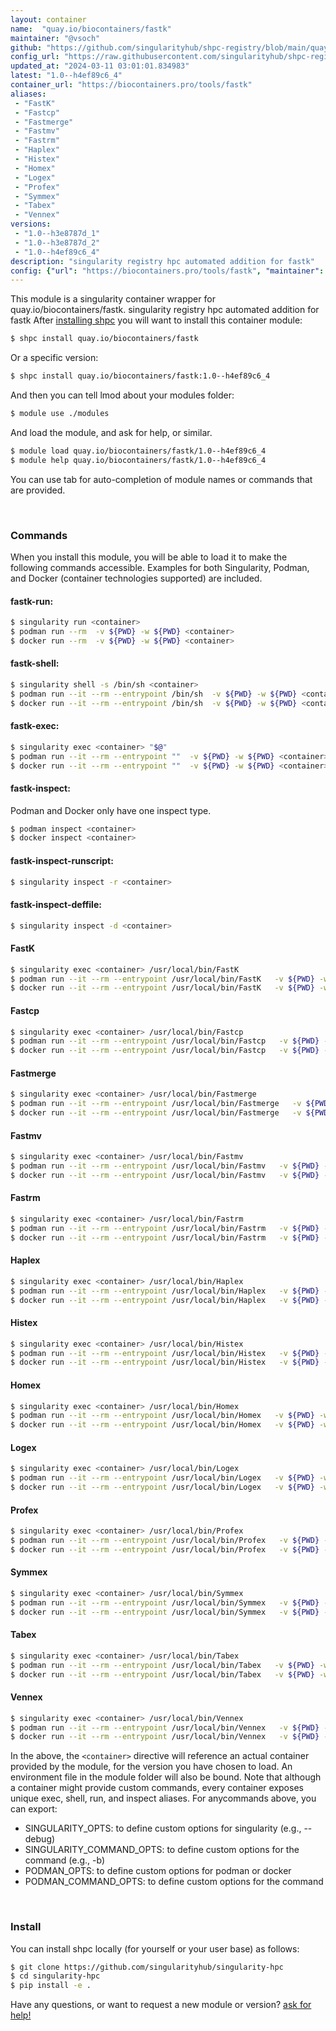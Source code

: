 ```yaml
---
layout: container
name:  "quay.io/biocontainers/fastk"
maintainer: "@vsoch"
github: "https://github.com/singularityhub/shpc-registry/blob/main/quay.io/biocontainers/fastk/container.yaml"
config_url: "https://raw.githubusercontent.com/singularityhub/shpc-registry/main/quay.io/biocontainers/fastk/container.yaml"
updated_at: "2024-03-11 03:01:01.834983"
latest: "1.0--h4ef89c6_4"
container_url: "https://biocontainers.pro/tools/fastk"
aliases:
 - "FastK"
 - "Fastcp"
 - "Fastmerge"
 - "Fastmv"
 - "Fastrm"
 - "Haplex"
 - "Histex"
 - "Homex"
 - "Logex"
 - "Profex"
 - "Symmex"
 - "Tabex"
 - "Vennex"
versions:
 - "1.0--h3e8787d_1"
 - "1.0--h3e8787d_2"
 - "1.0--h4ef89c6_4"
description: "singularity registry hpc automated addition for fastk"
config: {"url": "https://biocontainers.pro/tools/fastk", "maintainer": "@vsoch", "description": "singularity registry hpc automated addition for fastk", "latest": {"1.0--h4ef89c6_4": "sha256:0503e48703d45e062b2b6875476241d7e95829f6b097b010e0c3476fa058f38a"}, "tags": {"1.0--h3e8787d_1": "sha256:4b7bfa967244033afaf0a70097d2951df519979cff99a6c6d56fc5c50356705b", "1.0--h3e8787d_2": "sha256:83fe636b9865e427afee92d748fb37c1b18eb3f4a4a641b585b050f53a1274d1", "1.0--h4ef89c6_4": "sha256:0503e48703d45e062b2b6875476241d7e95829f6b097b010e0c3476fa058f38a"}, "docker": "quay.io/biocontainers/fastk", "aliases": {"FastK": "/usr/local/bin/FastK", "Fastcp": "/usr/local/bin/Fastcp", "Fastmerge": "/usr/local/bin/Fastmerge", "Fastmv": "/usr/local/bin/Fastmv", "Fastrm": "/usr/local/bin/Fastrm", "Haplex": "/usr/local/bin/Haplex", "Histex": "/usr/local/bin/Histex", "Homex": "/usr/local/bin/Homex", "Logex": "/usr/local/bin/Logex", "Profex": "/usr/local/bin/Profex", "Symmex": "/usr/local/bin/Symmex", "Tabex": "/usr/local/bin/Tabex", "Vennex": "/usr/local/bin/Vennex"}}
---
```


This module is a singularity container wrapper for quay.io/biocontainers/fastk.
singularity registry hpc automated addition for fastk
After [installing shpc](#install) you will want to install this container module:


```bash
$ shpc install quay.io/biocontainers/fastk
```

Or a specific version:

```bash
$ shpc install quay.io/biocontainers/fastk:1.0--h4ef89c6_4
```

And then you can tell lmod about your modules folder:

```bash
$ module use ./modules
```

And load the module, and ask for help, or similar.

```bash
$ module load quay.io/biocontainers/fastk/1.0--h4ef89c6_4
$ module help quay.io/biocontainers/fastk/1.0--h4ef89c6_4
```

You can use tab for auto-completion of module names or commands that are provided.

<br>

### Commands

When you install this module, you will be able to load it to make the following commands accessible.
Examples for both Singularity, Podman, and Docker (container technologies supported) are included.

#### fastk-run:

```bash
$ singularity run <container>
$ podman run --rm  -v ${PWD} -w ${PWD} <container>
$ docker run --rm  -v ${PWD} -w ${PWD} <container>
```

#### fastk-shell:

```bash
$ singularity shell -s /bin/sh <container>
$ podman run --it --rm --entrypoint /bin/sh  -v ${PWD} -w ${PWD} <container>
$ docker run --it --rm --entrypoint /bin/sh  -v ${PWD} -w ${PWD} <container>
```

#### fastk-exec:

```bash
$ singularity exec <container> "$@"
$ podman run --it --rm --entrypoint ""  -v ${PWD} -w ${PWD} <container> "$@"
$ docker run --it --rm --entrypoint ""  -v ${PWD} -w ${PWD} <container> "$@"
```

#### fastk-inspect:

Podman and Docker only have one inspect type.

```bash
$ podman inspect <container>
$ docker inspect <container>
```

#### fastk-inspect-runscript:

```bash
$ singularity inspect -r <container>
```

#### fastk-inspect-deffile:

```bash
$ singularity inspect -d <container>
```


#### FastK

```bash
$ singularity exec <container> /usr/local/bin/FastK
$ podman run --it --rm --entrypoint /usr/local/bin/FastK   -v ${PWD} -w ${PWD} <container> -c " $@"
$ docker run --it --rm --entrypoint /usr/local/bin/FastK   -v ${PWD} -w ${PWD} <container> -c " $@"
```


#### Fastcp

```bash
$ singularity exec <container> /usr/local/bin/Fastcp
$ podman run --it --rm --entrypoint /usr/local/bin/Fastcp   -v ${PWD} -w ${PWD} <container> -c " $@"
$ docker run --it --rm --entrypoint /usr/local/bin/Fastcp   -v ${PWD} -w ${PWD} <container> -c " $@"
```


#### Fastmerge

```bash
$ singularity exec <container> /usr/local/bin/Fastmerge
$ podman run --it --rm --entrypoint /usr/local/bin/Fastmerge   -v ${PWD} -w ${PWD} <container> -c " $@"
$ docker run --it --rm --entrypoint /usr/local/bin/Fastmerge   -v ${PWD} -w ${PWD} <container> -c " $@"
```


#### Fastmv

```bash
$ singularity exec <container> /usr/local/bin/Fastmv
$ podman run --it --rm --entrypoint /usr/local/bin/Fastmv   -v ${PWD} -w ${PWD} <container> -c " $@"
$ docker run --it --rm --entrypoint /usr/local/bin/Fastmv   -v ${PWD} -w ${PWD} <container> -c " $@"
```


#### Fastrm

```bash
$ singularity exec <container> /usr/local/bin/Fastrm
$ podman run --it --rm --entrypoint /usr/local/bin/Fastrm   -v ${PWD} -w ${PWD} <container> -c " $@"
$ docker run --it --rm --entrypoint /usr/local/bin/Fastrm   -v ${PWD} -w ${PWD} <container> -c " $@"
```


#### Haplex

```bash
$ singularity exec <container> /usr/local/bin/Haplex
$ podman run --it --rm --entrypoint /usr/local/bin/Haplex   -v ${PWD} -w ${PWD} <container> -c " $@"
$ docker run --it --rm --entrypoint /usr/local/bin/Haplex   -v ${PWD} -w ${PWD} <container> -c " $@"
```


#### Histex

```bash
$ singularity exec <container> /usr/local/bin/Histex
$ podman run --it --rm --entrypoint /usr/local/bin/Histex   -v ${PWD} -w ${PWD} <container> -c " $@"
$ docker run --it --rm --entrypoint /usr/local/bin/Histex   -v ${PWD} -w ${PWD} <container> -c " $@"
```


#### Homex

```bash
$ singularity exec <container> /usr/local/bin/Homex
$ podman run --it --rm --entrypoint /usr/local/bin/Homex   -v ${PWD} -w ${PWD} <container> -c " $@"
$ docker run --it --rm --entrypoint /usr/local/bin/Homex   -v ${PWD} -w ${PWD} <container> -c " $@"
```


#### Logex

```bash
$ singularity exec <container> /usr/local/bin/Logex
$ podman run --it --rm --entrypoint /usr/local/bin/Logex   -v ${PWD} -w ${PWD} <container> -c " $@"
$ docker run --it --rm --entrypoint /usr/local/bin/Logex   -v ${PWD} -w ${PWD} <container> -c " $@"
```


#### Profex

```bash
$ singularity exec <container> /usr/local/bin/Profex
$ podman run --it --rm --entrypoint /usr/local/bin/Profex   -v ${PWD} -w ${PWD} <container> -c " $@"
$ docker run --it --rm --entrypoint /usr/local/bin/Profex   -v ${PWD} -w ${PWD} <container> -c " $@"
```


#### Symmex

```bash
$ singularity exec <container> /usr/local/bin/Symmex
$ podman run --it --rm --entrypoint /usr/local/bin/Symmex   -v ${PWD} -w ${PWD} <container> -c " $@"
$ docker run --it --rm --entrypoint /usr/local/bin/Symmex   -v ${PWD} -w ${PWD} <container> -c " $@"
```


#### Tabex

```bash
$ singularity exec <container> /usr/local/bin/Tabex
$ podman run --it --rm --entrypoint /usr/local/bin/Tabex   -v ${PWD} -w ${PWD} <container> -c " $@"
$ docker run --it --rm --entrypoint /usr/local/bin/Tabex   -v ${PWD} -w ${PWD} <container> -c " $@"
```


#### Vennex

```bash
$ singularity exec <container> /usr/local/bin/Vennex
$ podman run --it --rm --entrypoint /usr/local/bin/Vennex   -v ${PWD} -w ${PWD} <container> -c " $@"
$ docker run --it --rm --entrypoint /usr/local/bin/Vennex   -v ${PWD} -w ${PWD} <container> -c " $@"
```



In the above, the `<container>` directive will reference an actual container provided
by the module, for the version you have chosen to load. An environment file in the
module folder will also be bound. Note that although a container
might provide custom commands, every container exposes unique exec, shell, run, and
inspect aliases. For anycommands above, you can export:

 - SINGULARITY_OPTS: to define custom options for singularity (e.g., --debug)
 - SINGULARITY_COMMAND_OPTS: to define custom options for the command (e.g., -b)
 - PODMAN_OPTS: to define custom options for podman or docker
 - PODMAN_COMMAND_OPTS: to define custom options for the command

<br>

### Install

You can install shpc locally (for yourself or your user base) as follows:

```bash
$ git clone https://github.com/singularityhub/singularity-hpc
$ cd singularity-hpc
$ pip install -e .
```

Have any questions, or want to request a new module or version? [ask for help!](https://github.com/singularityhub/singularity-hpc/issues)